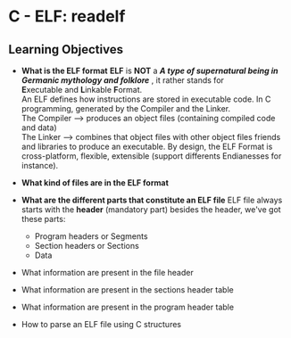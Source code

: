 # **C - ELF: readelf**

## **Learning Objectives**

- **What is the ELF format**
	**ELF** is **NOT** a ***A type of supernatural being in Germanic mythology and folklore*** , it rather stands for <br>
	**E**xecutable and **L**inkable **F**ormat. <br>
	An ELF defines how instructions are stored in executable code.
	In C programming, generated by the Compiler and the Linker. <br>
	The Compiler --> produces an object files (containing compiled code and data) <br>
	The Linker --> combines that object files with other object files friends and libraries to produce an executable.
	By design, the ELF Format is cross-platform, flexible, extensible (support differents Endianesses for instance).
- **What kind of files are in the ELF format**

- **What are the different parts that constitute an ELF file**
	ELF file always starts with the **header** (mandatory part)
	besides the header, we've got these parts:
	- Program headers or Segments
	- Section headers or Sections
	- Data

- What information are present in the file header
- What information are present in the sections header table
- What information are present in the program header table
- How to parse an ELF file using C structures
